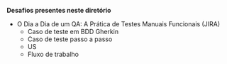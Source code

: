 **Desafios presentes neste diretório**

- O Dia a Dia de um QA: A Prática de Testes Manuais Funcionais (JIRA)
  - Caso de teste em BDD Gherkin
  - Caso de teste passo a passo
  - US
  - Fluxo de trabalho